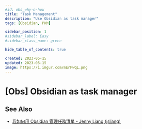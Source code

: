 ```yaml
---
#id: obs_why-n-how
title: "Task Management"
description: "Use Obsidian as task manager"
tags: [Obsidian, PKM]

sidebar_position: 1
#sidebar_label: Easy
#sidebar_class_name: green

hide_table_of_contents: true

created: 2023-05-15
updated: 2023-05-15
image: https://i.imgur.com/mErPwqL.png
---
```


[Obs] Obsidian as task manager
==============================





See Also
--------

- [我如何用 Obsidian 管理任務清單 - Jenny Liang (jsliang)](https://jsliang.com/zh/post/task-management-with-obsidian/)
